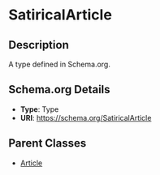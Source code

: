 # SatiricalArticle

## Description
A type defined in Schema.org.

## Schema.org Details
- **Type**: Type
- **URI**: https://schema.org/SatiricalArticle

## Parent Classes
- [Article](../Article.md)


